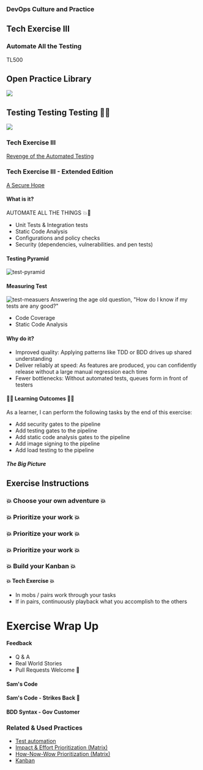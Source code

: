<!-- .slide: data-background-image="images/title-slide-background.png" -->
### DevOps Culture and Practice <!-- .element: class="course-title" -->
## Tech Exercise III <!-- .element: class="title-color" -->
### Automate All the Testing <!-- .element: class="title-color" -->
TL500 <!-- .element: class="title-color" -->



<div class="r-stack">
<div class="fragment fade-out" data-fragment-index="0" >
  <h2>Open Practice Library</h2>
  <img src="images/opl-complete.png">
</div>
<div class="fragment current-visible" data-fragment-index="0" >
  <h2>Testing Testing Testing 🔨🔨</h2>
  <a target="_blank" href="https://openpracticelibrary.com/practice/test-automation/">
  <img src="images/opl-foundation.png">
  </a>
</div>
</div>



### Tech Exercise III
[Revenge of the Automated Testing](http://rht-labs.com/StarWarsIntroCreator/#!/AN-Pm81Gmfs0g0ioQHfw)



### Tech Exercise III - Extended Edition 
[A Secure Hope](http://rht-labs.com/StarWarsIntroCreator/#!/AN-Pmtuc82D6y3UWPCWq)



#### What is it?
AUTOMATE ALL THE THINGS 💥🔨
* Unit Tests & Integration tests
* Static Code Analysis
* Configurations and policy checks
* Security (dependencies, vulnerabilities. and pen tests)



#### Testing Pyramid
![test-pyramid](images/tech-exercise-iii/testing-pyramid.png)



#### Measuring Test
![test-measuers](images/tech-exercise-iii/measuring-tests.png)
Answering the age old question, "How do I know if my tests are any good?"
* Code Coverage
* Static Code Analysis



#### Why do it?
* Improved quality: Applying patterns like TDD or BDD drives up shared understanding
* Deliver reliably at speed: As features are produced, you can confidently release without a large manual regression each time
* Fewer bottlenecks: Without automated tests, queues form in front of testers



#### 🧑‍🏫 Learning Outcomes 🧑‍💻
As a learner, I can perform the following tasks by the end of this exercise:
* Add security gates to the pipeline
* Add testing gates to the pipeline
* Add static code analysis gates to the pipeline
* Add image signing to the pipeline
* Add load testing to the pipeline
<!--
--->



##### The Big Picture <!-- .element: class="title-bottom-left" -->
<!-- .slide: data-background-size="contain" data-background-image="https://rht-labs.com/tech-exercise/3-revenge-of-the-automated-testing/images/big-picture-pipeline-complete.jpg", class="white-style" -->



## Exercise Instructions



### 💥 Choose your own adventure 💥 <!-- .element: class="title-bottom-left" -->
<!-- .slide: data-background-size="contain" data-background-image="images/tech-exercise-iii/team-backlog.png", class="black-style" data-background-opacity="1"	 -->



### 💥 Prioritize your work 💥 <!-- .element: class="title-bottom-left" -->
<!-- .slide: data-background-size="contain" data-background-image="images/tech-exercise-iii/priority-matrix.png", class="black-style" data-background-opacity="1"	 -->



### 💥 Prioritize your work 💥 <!-- .element: class="title-bottom-left" -->
<!-- .slide: data-background-size="contain" data-background-image="images/tech-exercise-iii/impact-effort.png", class="black-style" data-background-opacity="1"	 -->



### 💥 Prioritize your work 💥 <!-- .element: class="title-bottom-left" -->
<!-- .slide: data-background-size="contain" data-background-image="images/tech-exercise-iii/how-now-wow.png", class="black-style" data-background-opacity="1"	 -->



### 💥 Build your Kanban 💥 <!-- .element: class="title-bottom-left" -->
<!-- .slide: data-background-size="contain" data-background-image="images/tech-exercise-iii/team-kanban.png", class="black-style" data-background-opacity="1"	 -->



#### 💥 Tech Exercise 💥
* In mobs / pairs work through your tasks
* If in pairs, continuously playback what you accomplish to the others
<!--TechEdit: I commented on this "playback" verbiage in another section. It's an odd term without a clear meaning to me. In the previous instance it seemed to mean "read aloud", but not sure if that makes sense in this context because I'm not sure what the instruction means. 
I assume the tasks will be obvious or assigned (although this is vague), but the second bullet - "in pairs, continuously playback (review? read out?) to what others? If I'm in a pair, then there ar only two of us, right? Please clarify-->



# Exercise Wrap Up



#### Feedback
* Q & A
* Real World Stories
* Pull Requests Welcome 🦄



#### Sam's Code <!-- .element: class="title-bottom-left" -->
<!-- .slide: data-background-size="contain" data-background-image="images/tech-exercise-iii/sams-code1.jpg", class="black-style" data-background-opacity="1"	 -->



#### Sam's Code - Strikes Back 🕺 <!-- .element: class="title-bottom-left" -->
<!-- .slide: data-background-size="contain" data-background-image="images/tech-exercise-iii/sams-code2.jpg", class="black-style" data-background-opacity="1"	 -->



#### BDD Syntax - Gov Customer <!-- .element: class="title-bottom-left" -->
<!-- .slide: data-background-size="contain" data-background-image="images/tech-exercise-iii/bdd-example.png", class="black-style" data-background-opacity="1"	 -->



<!-- .slide: data-background-image="images/book-background.jpeg", class="black-style"  data-background-opacity="0.3" -->
### Related & Used Practices
- [Test automation](https://openpracticelibrary.com/practice/test-automation/)
- [Impact & Effort Prioritization (Matrix)](https://openpracticelibrary.com/practice/impact-effort-prioritization-matrix/)
- [How-Now-Wow Prioritization (Matrix)](https://openpracticelibrary.com/practice/how-now-wow-prioritization-matrix/)
- [Kanban](https://openpracticelibrary.com/practice/kanban/)
